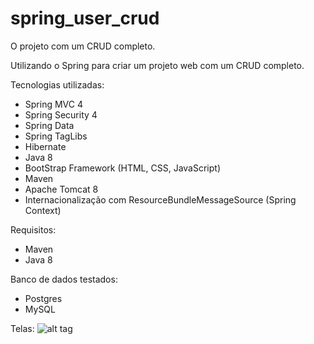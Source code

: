 # spring_user_crud

O projeto com um CRUD completo.

Utilizando o Spring para criar um projeto web com um CRUD completo.

Tecnologias utilizadas:
- Spring MVC 4
- Spring Security 4
- Spring Data
- Spring TagLibs
- Hibernate
- Java 8
- BootStrap Framework (HTML, CSS, JavaScript)
- Maven
- Apache Tomcat 8
- Internacionalização com ResourceBundleMessageSource (Spring Context)

Requisitos:
- Maven
- Java 8

Banco de dados testados:
- Postgres
- MySQL

Telas:
![alt tag](https://drive.google.com/file/d/0ByYIwLOg3HXMTlhRRTZNSzRXa00/view?usp=sharing)
